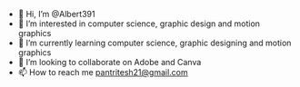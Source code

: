 - 👋 Hi, I’m @Albert391
- 👀 I’m interested in computer science, graphic design and motion graphics
- 🌱 I’m currently learning computer science, graphic designing and motion graphics
- 💞️ I’m looking to collaborate on Adobe and Canva
- 📫 How to reach me pantritesh21@gmail.com

<!---
Albert391/Albert391 is a ✨ special ✨ repository because its `README.md` (this file) appears on your GitHub profile.
You can click the Preview link to take a look at your changes.
--->
